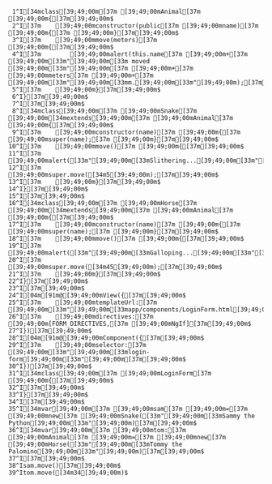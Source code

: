      1^I[34mclass[39;49;00m[37m [39;49;00mAnimal[37m [39;49;00m{[37m[39;49;00m$
     2^I[37m    [39;49;00mconstructor(public[37m [39;49;00mname)[37m [39;49;00m{[37m [39;49;00m}[37m[39;49;00m$
     3^I[37m    [39;49;00mmove(meters)[37m [39;49;00m{[37m[39;49;00m$
     4^I[37m        [39;49;00malert(this.name[37m [39;49;00m+[37m [39;49;00m[33m"[39;49;00m[33m moved [39;49;00m[33m"[39;49;00m[37m [39;49;00m+[37m [39;49;00mmeters[37m [39;49;00m+[37m [39;49;00m[33m"[39;49;00m[33mm.[39;49;00m[33m"[39;49;00m);[37m[39;49;00m$
     5^I[37m    [39;49;00m}[37m[39;49;00m$
     6^I}[37m[39;49;00m$
     7^I[37m[39;49;00m$
     8^I[34mclass[39;49;00m[37m [39;49;00mSnake[37m [39;49;00m[34mextends[39;49;00m[37m [39;49;00mAnimal[37m [39;49;00m{[37m[39;49;00m$
     9^I[37m    [39;49;00mconstructor(name)[37m [39;49;00m{[37m [39;49;00msuper(name);[37m [39;49;00m}[37m[39;49;00m$
    10^I[37m    [39;49;00mmove()[37m [39;49;00m{[37m[39;49;00m$
    11^I[37m        [39;49;00malert([33m"[39;49;00m[33mSlithering...[39;49;00m[33m"[39;49;00m);[37m[39;49;00m$
    12^I[37m        [39;49;00msuper.move([34m5[39;49;00m);[37m[39;49;00m$
    13^I[37m    [39;49;00m}[37m[39;49;00m$
    14^I}[37m[39;49;00m$
    15^I[37m[39;49;00m$
    16^I[34mclass[39;49;00m[37m [39;49;00mHorse[37m [39;49;00m[34mextends[39;49;00m[37m [39;49;00mAnimal[37m [39;49;00m{[37m[39;49;00m$
    17^I[37m    [39;49;00mconstructor(name)[37m [39;49;00m{[37m [39;49;00msuper(name);[37m [39;49;00m}[37m[39;49;00m$
    18^I[37m    [39;49;00mmove()[37m [39;49;00m{[37m[39;49;00m$
    19^I[37m        [39;49;00malert([33m"[39;49;00m[33mGalloping...[39;49;00m[33m"[39;49;00m);[37m[39;49;00m$
    20^I[37m        [39;49;00msuper.move([34m45[39;49;00m);[37m[39;49;00m$
    21^I[37m    [39;49;00m}[37m[39;49;00m$
    22^I}[37m[39;49;00m$
    23^I[37m[39;49;00m$
    24^I[04m[91m@[39;49;00mView({[37m[39;49;00m$
    25^I[37m    [39;49;00mtemplateUrl:[37m [39;49;00m[33m"[39;49;00m[33mapp/components/LoginForm.html[39;49;00m[33m"[39;49;00m,[37m[39;49;00m$
    26^I[37m    [39;49;00mdirectives:[37m [39;49;00m[FORM_DIRECTIVES,[37m [39;49;00mNgIf][37m[39;49;00m$
    27^I})[37m[39;49;00m$
    28^I[04m[91m@[39;49;00mComponent({[37m[39;49;00m$
    29^I[37m    [39;49;00mselector:[37m [39;49;00m[33m"[39;49;00m[33mlogin-form[39;49;00m[33m"[39;49;00m[37m[39;49;00m$
    30^I})[37m[39;49;00m$
    31^I[34mclass[39;49;00m[37m [39;49;00mLoginForm[37m [39;49;00m{[37m[39;49;00m$
    32^I[37m[39;49;00m$
    33^I}[37m[39;49;00m$
    34^I[37m[39;49;00m$
    35^I[34mvar[39;49;00m[37m [39;49;00msam[37m [39;49;00m=[37m [39;49;00mnew[37m [39;49;00mSnake([33m"[39;49;00m[33mSammy the Python[39;49;00m[33m"[39;49;00m)[37m[39;49;00m$
    36^I[34mvar[39;49;00m[37m [39;49;00mtom:[37m [39;49;00mAnimal[37m [39;49;00m=[37m [39;49;00mnew[37m [39;49;00mHorse([33m"[39;49;00m[33mTommy the Palomino[39;49;00m[33m"[39;49;00m)[37m[39;49;00m$
    37^I[37m[39;49;00m$
    38^Isam.move()[37m[39;49;00m$
    39^Itom.move([34m34[39;49;00m)$
